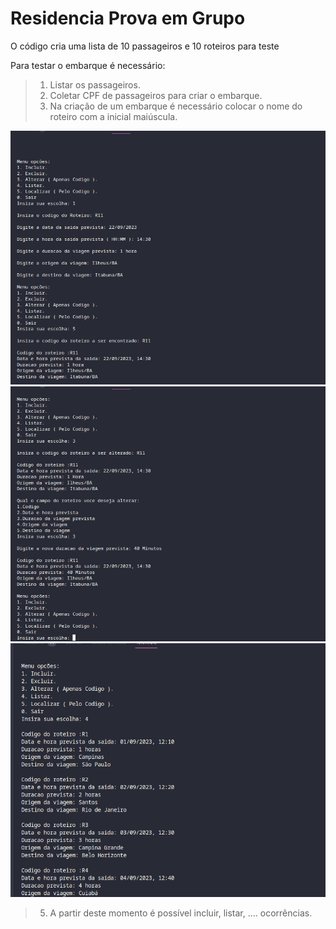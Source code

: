 # Residencia Prova em Grupo 

O código cria uma lista de 10 passageiros e 10 roteiros para teste

Para testar o embarque é necessário: 

> 1. Listar os passageiros.
> 2. Coletar CPF de passageiros para criar o embarque.
> 3. Na criação de um embarque é necessário colocar o nome do roteiro com a inicial maiúscula.

<img src="/grupo/screens/Roteiro - Incluir e Localizar.png">

<img src="/grupo/screens/Roteiro - Alterando.png">

<img src="/grupo/screens/Roteiro - Listar.png">

> 5. A partir deste momento é possível incluir, listar, .... ocorrências.
